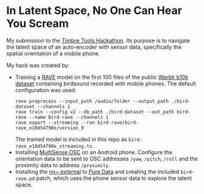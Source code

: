 # In Latent Space, No One Can Hear You Scream

My submission to the [Timbre Tools Hackathon](https://comma.eecs.qmul.ac.uk/timbre-tools-hackathon). Its purpose is to navigate the latent space of an auto-encoder with sensor data, specifically the spatial orientation of a mobile phone.

My hack was created by:

- Training a [RAVE](https://github.com/acids-ircam/RAVE) model on the first 100 files of the public [Warblr b10k dataset](https://archive.org/details/warblrb10k_public) containing birdsound recorded with mobile phones. The default configuration was used:
  ```
  rave preprocess --input_path /audio/folder --output_path ./bird-dataset --channels 1
  rave train --config v2 --db_path ./bird-dataset --out_path bird-rave --name bird-rave --channels 1
  rave export --streaming --run bird-rave/bird-rave_e18d54798e/version_0
  ```
  The trained model is included in this repo as `bird-rave_e18d54798e_streaming.ts`.
- Installing [MultiSense OSC](https://play.google.com/store/apps/details?id=edu.polytechnique.multisense.release) on an Android phone. Configure the orientation data to be sent to OSC addresses `/yaw`, `/pitch`, `/roll` and the proximity data to address `/proximity`.
- Installing the [nn~ external](https://github.com/acids-ircam/nn_tilde) to [Pure Data](https://msp.ucsd.edu/software.html) and creating the included `bird-rave.pd` patch, which uses the phone sensor data to explore the latent space.